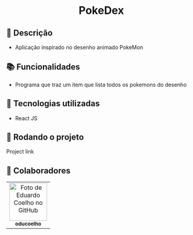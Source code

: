 <h1 align="center">PokeDex</h1>

## :memo: Descrição
* Aplicação inspirado no desenho animado PokeMon

## :books: Funcionalidades
* Programa que traz um item que lista todos os pokemons do desenho

## :wrench: Tecnologias utilizadas
* React JS
## :rocket: Rodando o projeto
Project link

## :handshake: Colaboradores
<table>
  <tr>
    <td align="center">
      <a href="http://github.com/oducoelho">
        <img src="https://avatars.githubusercontent.com/u/104034703?v=4" width="100px;" alt="Foto de Eduardo Coelho no GitHub"/><br>
        <sub>
          <b>oducoelho</b>
        </sub>
      </a>
    </td>
  </tr>
</table>
